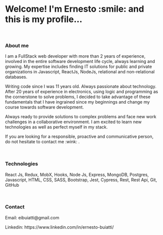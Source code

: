 <h1>Welcome! I'm Ernesto :smile: and this is my profile...</h1><br> 

<h3>About me</h3>
<p> I am a FullStack web developer with more than 2 years of experience, involved in the entire software development life cycle, always learning and growing. My expertise includes finding IT solutions for public and private organizations in Javascript, ReactJs, NodeJs, relational and non-relational databases.</p>
<p>Writing code since I was 11 years old. Always passionate about technology. After 20 years of experience in electronics, using logic and programming as the cornerstone to solve problems, I decided to take advantage of these fundamentals that I have ingrained since my beginnings and change my course towards software development.</p>
<p>Always ready to provide solutions to complex problems and face new work challenges in a collaborative environment. I am excited to learn new technologies as well as perfect myself in my stack. </p>
<p>If you are looking for a responsible, proactive and communicative person, do not hesitate to contact me :wink: .</p><br>

<h3>Technologies</h3>
<p>React Js, Redux, MobX, Hooks, Node Js, Express, MongoDB, Postgres, Javascript, HTML, CSS, SASS, Bootstrap, Jest, Cypress, Rest, Rest Api, Git, GitHub</p><br>

<h3>Contact</h3>
<p>Email: eibuiatti@gmail.com</p>
<p>Linkedin: https://www.linkedin.com/in/ernesto-buiatti/</p>




